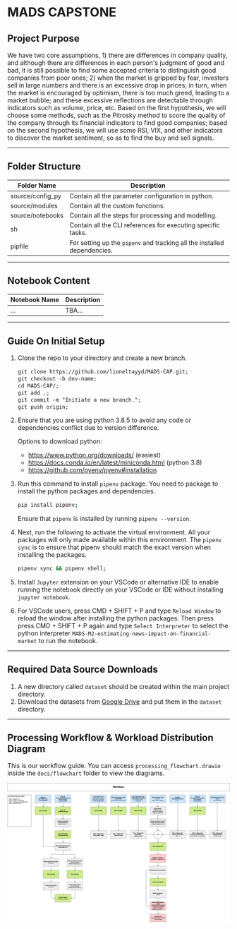 # __MADS CAPSTONE__ 

## __Project Purpose__ 

We have two core assumptions, 1) there are differences in company quality, and although there are differences in each person's judgment of good and bad, it is still possible to find some accepted criteria to distinguish good companies from poor ones; 2) when the market is gripped by fear, investors sell in large numbers and there is an excessive drop in prices; in turn, when the market is encouraged by optimism, there is too much greed, leading to a market bubble; and these excessive reflections are detectable through indicators such as volume, price, etc. Based on the first hypothesis, we will choose some methods, such as the Pitrosky method to score the quality of the company through its financial indicators to find good companies; based on the second hypothesis, we will use some RSI, VIX, and other indicators to discover the market sentiment, so as to find the buy and sell signals. 

--- 

## __Folder Structure__

Folder Name | Description
--- | ---
source/config_py | Contain all the parameter configuration in python. 
source/modules | Contain all the custom functions. 
source/notebooks | Contain all the steps for processing and modelling. 
sh | Contain all the CLI references for executing specific tasks. 
pipfile | For setting up the `pipenv` and tracking all the installed dependencies. 

---

## __Notebook Content__

Notebook Name | Description
--- | ---
... | TBA...

--- 

## __Guide On Initial Setup__

1.  Clone the repo to your directory and create a new branch. 

    ```
    git clone https://github.com/lioneltayyd/MADS-CAP.git; 
    git checkout -b dev-name;
    cd MADS-CAP/; 
    git add .; 
    git commit -m "Initiate a new branch."; 
    git push origin; 
    ```

1.  Ensure that you are using python 3.8.5 to avoid any code or dependencies 
    conflict due to version difference. 
    
    Options to download python: 

    -   https://www.python.org/downloads/ (easiest)
    -   https://docs.conda.io/en/latest/miniconda.html (python 3.8) 
    -   https://github.com/pyenv/pyenv#installation 

1.  Run this command to install `pipenv` package. You need to package to 
    install the python packages and dependencies. 

    ```bash
    pip install pipenv; 
    ```

    Ensure that `pipenv` is installed by running `pipenv --version`. 

1.  Next, run the following to activate the virtual environment. All your packages 
    will only made available within this environment. The `pipenv sync` is to ensure 
    that pipenv should match the exact version when installing the packages. 

    ```bash
    pipenv sync && pipenv shell; 
    ```

1.  Install `Jupyter` extension on your VSCode or alternative IDE to enable running 
    the notebook directly on your VSCode or IDE without installing `jupyter notebook`. 

1.  For VSCode users, press CMD + SHIFT + P and type `Reload Window` to reload the window after installing
    the python packages. Then press press CMD + SHIFT + P again and type `Select Interpreter` to 
    select the python interpreter `MADS-M2-estimating-news-impact-on-financial-market` 
    to run the notebook. 

--- 

## __Required Data Source Downloads__

1.  A new directory called `dataset` should be created within the main project directory.
2.  Download the datasets from [Google Drive](https://drive.google.com/drive/u/4/folders/1sgpZq_FNcWTuYZ-bU54LLtaGjtytRJlR) and put them in the `dataset` directory. 

---

## __Processing Workflow & Workload Distribution Diagram__

This is our workflow guide. You can access `processing_flowchart.drawio` inside the `docs/flowchart` folder to view the diagrams. 

![processing_flowchart](docs/flowchart/processing_flowchart_workflow.png) 
